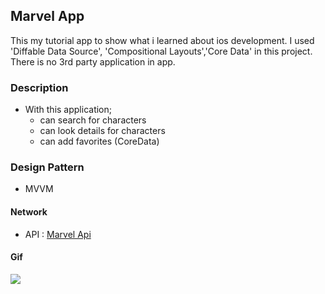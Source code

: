 ## Marvel App
This my tutorial app to show what i learned about ios development. I used 'Diffable Data Source', 'Compositional Layouts','Core Data' in this project. There is no 3rd party application in app.

### Description 
- With this application;
    - can search for characters
    - can look details for characters
    - can add favorites (CoreData)

 ### Design Pattern
- MVVM

 #### Network
- API : [Marvel Api](https://developer.marvel.com)        

 #### Gif
 ![](https://github.com/myildirim48/MarvelApp-Mvvm-Programmatic/blob/main/Marvel-App/MarvelApp.gif?raw=true)
